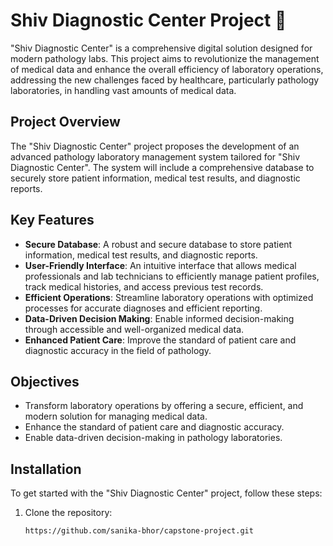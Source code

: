 # Shiv Diagnostic Center Project 🚀

"Shiv Diagnostic Center" is a comprehensive digital solution designed for modern pathology labs. This project aims to revolutionize the management of medical data and enhance the overall efficiency of laboratory operations, addressing the new challenges faced by healthcare, particularly pathology laboratories, in handling vast amounts of medical data.

## Project Overview

The "Shiv Diagnostic Center" project proposes the development of an advanced pathology laboratory management system tailored for "Shiv Diagnostic Center". The system will include a comprehensive database to securely store patient information, medical test results, and diagnostic reports. 



## Key Features

- **Secure Database**: A robust and secure database to store patient information, medical test results, and diagnostic reports.
- **User-Friendly Interface**: An intuitive interface that allows medical professionals and lab technicians to efficiently manage patient profiles, track medical histories, and access previous test records.
- **Efficient Operations**: Streamline laboratory operations with optimized processes for accurate diagnoses and efficient reporting.
- **Data-Driven Decision Making**: Enable informed decision-making through accessible and well-organized medical data.
- **Enhanced Patient Care**: Improve the standard of patient care and diagnostic accuracy in the field of pathology.

## Objectives

- Transform laboratory operations by offering a secure, efficient, and modern solution for managing medical data.
- Enhance the standard of patient care and diagnostic accuracy.
- Enable data-driven decision-making in pathology laboratories.

## Installation

To get started with the "Shiv Diagnostic Center" project, follow these steps:

1. Clone the repository:
   ```bash
   https://github.com/sanika-bhor/capstone-project.git
